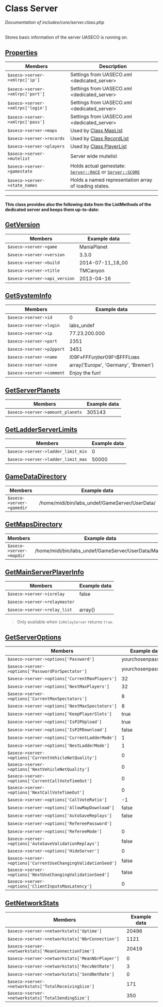 # Class Server
###### Documentation of includes/core/server.class.php

Stores basic information of the server UASECO is running on.



## [Properties](_#Properties)


| Members								| Description
|-----------------------------------------------------------------------|------------
| `$aseco->server->xmlrpc['ip']`					| Settings from UASECO.xml <dedicated_server>
| `$aseco->server->xmlrpc['port']`					| Settings from UASECO.xml <dedicated_server>
| `$aseco->server->xmlrpc['login']`					| Settings from UASECO.xml <dedicated_server>
| `$aseco->server->xmlrpc['pass']`					| Settings from UASECO.xml <dedicated_server>
| `$aseco->server->maps`						| Used by [Class MapList](/Development/Classes/MapList.php)
| `$aseco->server->records`						| Used by [Class RecordList](/Development/Classes/RecordList.php)
| `$aseco->server->players`						| Used by [Class PlayerList](/Development/Classes/PlayerList.php)
| `$aseco->server->mutelist`						| Server wide mutelist
| `$aseco->server->gamestate`						| Holds actual gamestate: [`Server::RACE`](#Constants) or [`Server::SCORE`](#Constants)
| `$aseco->server->state_names`						| Holds a named representation array of loading states.



***


#### This class provides also the following data from the ListMethods of the dedicated server and keeps them up-to-date:



## [GetVersion](_#GetVersion)
| Members								| Example data
|-----------------------------------------------------------------------|-------------
| `$aseco->server->game`						| ManiaPlanet
| `$aseco->server->version`						| 3.3.0
| `$aseco->server->build`						| 2014-07-11_18_00
| `$aseco->server->title`						| TMCanyon
| `$aseco->server->api_version`						| 2013-04-16



## [GetSystemInfo](_#GetSystemInfo)
| Members								| Example data
|-----------------------------------------------------------------------|-------------
| `$aseco->server->id`							| 0
| `$aseco->server->login`						| labs_undef
| `$aseco->server->ip`							| 77.23.200.000
| `$aseco->server->port`						| 2351
| `$aseco->server->p2pport`						| 3451
| `$aseco->server->name`						| $I$09F»$FFFυηפєғ$09Fױ$FFFĿαвѕ
| `$aseco->server->zone`						| array('Europe', 'Germany', 'Bremen')
| `$aseco->server->comment`						| Enjoy the fun!



## [GetServerPlanets](_#GetServerPlanets)
| Members								| Example data
|-----------------------------------------------------------------------|-------------
| `$aseco->server->amount_planets`					| 305143



## [GetLadderServerLimits](_#GetLadderServerLimits)
| Members								| Example data
|-----------------------------------------------------------------------|-------------
| `$aseco->server->ladder_limit_min`					| 0
| `$aseco->server->ladder_limit_max`					| 50000



## [GameDataDirectory](_#GameDataDirectory)
| Members								| Example data
|-----------------------------------------------------------------------|-------------
| `$aseco->server->gamedir`						| /home/midi/bin/labs_undef/GameServer/UserData/



## [GetMapsDirectory](_#GetMapsDirectory)
| Members								| Example data
|-----------------------------------------------------------------------|-------------
| `$aseco->server->mapdir`						| /home/midi/bin/labs_undef/GameServer/UserData/Maps/



## [GetMainServerPlayerInfo](_#GetMainServerPlayerInfo)
| Members								| Example data
|-----------------------------------------------------------------------|-------------
| `$aseco->server->isrelay`						| false
| `$aseco->server->relaymaster`						| &nbsp;
| `$aseco->server->relay_list`						| array()

> Only available when `IsRelayServer` returns `true`.


## [GetServerOptions](_#GetServerOptions)
| Members								| Example data
|-----------------------------------------------------------------------|-------------
| `$aseco->server->options['Password']`					| yourchosenpassword
| `$aseco->server->options['PasswordForSpectator']`			| yourchosenpassword
| `$aseco->server->options['CurrentMaxPlayers']`			| 32
| `$aseco->server->options['NextMaxPlayers']`				| 32
| `$aseco->server->options['CurrentMaxSpectators']`			| 8
| `$aseco->server->options['NextMaxSpectators']`			| 8
| `$aseco->server->options['KeepPlayerSlots']`				| true
| `$aseco->server->options['IsP2PUpload']`				| true
| `$aseco->server->options['IsP2PDownload']`				| false
| `$aseco->server->options['CurrentLadderMode']`			| 1
| `$aseco->server->options['NextLadderMode']`				| 1
| `$aseco->server->options['CurrentVehicleNetQuality']`			| 0
| `$aseco->server->options['NextVehicleNetQuality']`			| 0
| `$aseco->server->options['CurrentCallVoteTimeOut']`			| 0
| `$aseco->server->options['NextCallVoteTimeOut']`			| 0
| `$aseco->server->options['CallVoteRatio']`				| -1
| `$aseco->server->options['AllowMapDownload']`				| false
| `$aseco->server->options['AutoSaveReplays']`				| false
| `$aseco->server->options['RefereePassword']`				| &nbsp;
| `$aseco->server->options['RefereeMode']`				| 0
| `$aseco->server->options['AutoSaveValidationReplays']`		| false
| `$aseco->server->options['HideServer']`				| 0
| `$aseco->server->options['CurrentUseChangingValidationSeed']`		| false
| `$aseco->server->options['NextUseChangingValidationSeed']`		| false
| `$aseco->server->options['ClientInputsMaxLatency']`			| 0



## [GetNetworkStats](_#GetNetworkStats)
| Members								| Example data
|-----------------------------------------------------------------------|-------------
| `$aseco->server->networkstats['Uptime']`				| 20496
| `$aseco->server->networkstats['NbrConnection']`			| 1121
| `$aseco->server->networkstats['MeanConnectionTime']`			| 20419
| `$aseco->server->networkstats['MeanNbrPlayer']`			| 0
| `$aseco->server->networkstats['RecvNetRate']`				| 3
| `$aseco->server->networkstats['SendNetRate']`				| 0
| `$aseco->server->networkstats['TotalReceivingSize']`			| 171
| `$aseco->server->networkstats['TotalSendingSize']`			| 350
